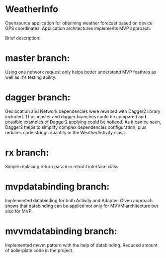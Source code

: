 # WeatherInfo
Opensource application for obtaining weather forecast based on device GPS coordinates. Application architectures implements MVP approach.

Brief description:

# master branch:

Using one network request only helps better understand MVP feathres as well as it's testing ability.

# dagger branch:

Geolocation and Network dependencies were rewrited with Dagger2 library included. Thus master and dagger branches could be compared and possible examples of Dagger2 applying could be noticed. As it can be seen, Dagger2 helps to simplify complex dependencies configuration, plus reduces code strings quantity in the WeatherActivity class.

# rx branch:

Simple replacing return param in retrofit interface class.

# mvpdatabinding branch:

Implemented databinding for both Activity and Adapter. Given approach shows that databinding can be applied not only for MVVM architecture but also for MVP.

# mvvmdatabinding branch:

Implemented mvvm pattern with the help of databinding. Reduced amount of bolierplate code in the project.


